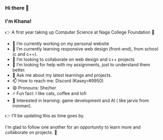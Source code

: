 ### Hi there 👋

### I'm Khana! 

:point_right: A first year taking up Computer Science at Naga College Foundation :purple_heart:

<!--
**Khana-Coralde/Khana-Coralde** is a ✨ _special_ ✨ repository because its `README.md` (this file) appears on your GitHub profile.

Here are some ideas to get you started:
-->

- 🔭 I’m currently working on my personal website
- 🌱 I’m currently learning responsive web design (front-end), from school (c and c++).
- 👯 I’m looking to collaborate on web design and c++ projects
- 🤔 I’m looking for help with my assignments, just to understand them better. 
- 💬 Ask me about my latest learnings and projects.
- 📫 How to reach me: Discord (Kasey💀#9950)
- 😄 Pronouns: She/her
- ⚡ Fun fact: I like cats, coffee and lofi
- :notebook_with_decorative_cover: Interested in learning: game development and AI ( like jarvis from ironman).

:point_right: I'll be updating this as time goes by. 

I'm glad to follow one another for an opportunity to learn more and collaborate on projects. :gift_heart:

